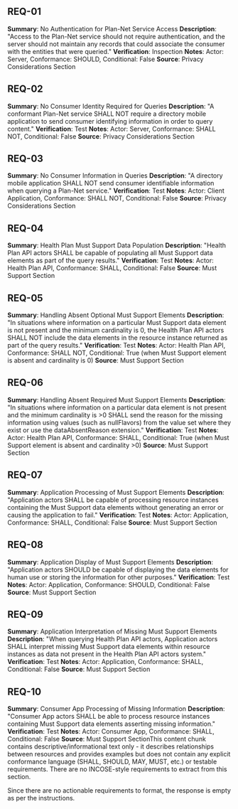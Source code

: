 ## REQ-01

**Summary**: No Authentication for Plan-Net Service Access
**Description**: "Access to the Plan-Net service should not require authentication, and the server should not maintain any records that could associate the consumer with the entities that were queried."
**Verification**: Inspection
**Notes**: Actor: Server, Conformance: SHOULD, Conditional: False
**Source**: Privacy Considerations Section

## REQ-02

**Summary**: No Consumer Identity Required for Queries
**Description**: "A conformant Plan-Net service SHALL NOT require a directory mobile application to send consumer identifying information in order to query content."
**Verification**: Test
**Notes**: Actor: Server, Conformance: SHALL NOT, Conditional: False
**Source**: Privacy Considerations Section

## REQ-03

**Summary**: No Consumer Information in Queries
**Description**: "A directory mobile application SHALL NOT send consumer identifiable information when querying a Plan-Net service."
**Verification**: Test
**Notes**: Actor: Client Application, Conformance: SHALL NOT, Conditional: False
**Source**: Privacy Considerations Section

## REQ-04

**Summary**: Health Plan Must Support Data Population
**Description**: "Health Plan API actors SHALL be capable of populating all Must Support data elements as part of the query results."
**Verification**: Test
**Notes**: Actor: Health Plan API, Conformance: SHALL, Conditional: False
**Source**: Must Support Section

## REQ-05

**Summary**: Handling Absent Optional Must Support Elements
**Description**: "In situations where information on a particular Must Support data element is not present and the minimum cardinality is 0, the Health Plan API actors SHALL NOT include the data elements in the resource instance returned as part of the query results."
**Verification**: Test
**Notes**: Actor: Health Plan API, Conformance: SHALL NOT, Conditional: True (when Must Support element is absent and cardinality is 0)
**Source**: Must Support Section

## REQ-06

**Summary**: Handling Absent Required Must Support Elements
**Description**: "In situations where information on a particular data element is not present and the minimum cardinality is >0 SHALL send the reason for the missing information using values (such as nullFlavors) from the value set where they exist or use the dataAbsentReason extension."
**Verification**: Test
**Notes**: Actor: Health Plan API, Conformance: SHALL, Conditional: True (when Must Support element is absent and cardinality >0)
**Source**: Must Support Section

## REQ-07

**Summary**: Application Processing of Must Support Elements
**Description**: "Application actors SHALL be capable of processing resource instances containing the Must Support data elements without generating an error or causing the application to fail."
**Verification**: Test
**Notes**: Actor: Application, Conformance: SHALL, Conditional: False
**Source**: Must Support Section

## REQ-08

**Summary**: Application Display of Must Support Elements
**Description**: "Application actors SHOULD be capable of displaying the data elements for human use or storing the information for other purposes."
**Verification**: Test
**Notes**: Actor: Application, Conformance: SHOULD, Conditional: False
**Source**: Must Support Section

## REQ-09

**Summary**: Application Interpretation of Missing Must Support Elements
**Description**: "When querying Health Plan API actors, Application actors SHALL interpret missing Must Support data elements within resource instances as data not present in the Health Plan API actors system."
**Verification**: Test
**Notes**: Actor: Application, Conformance: SHALL, Conditional: False
**Source**: Must Support Section

## REQ-10

**Summary**: Consumer App Processing of Missing Information
**Description**: "Consumer App actors SHALL be able to process resource instances containing Must Support data elements asserting missing information."
**Verification**: Test
**Notes**: Actor: Consumer App, Conformance: SHALL, Conditional: False
**Source**: Must Support SectionThis content chunk contains descriptive/informational text only - it describes relationships between resources and provides examples but does not contain any explicit conformance language (SHALL, SHOULD, MAY, MUST, etc.) or testable requirements. There are no INCOSE-style requirements to extract from this section.

Since there are no actionable requirements to format, the response is empty as per the instructions.